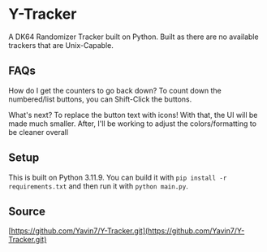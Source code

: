 # Y-Tracker

A DK64 Randomizer Tracker built on Python. Built as there are no available trackers that are Unix-Capable.

## FAQs

How do I get the counters to go back down?
To count down the numbered/list buttons, you can Shift-Click the buttons.

What's next?
To replace the button text with icons! With that, the UI will be made much smaller. After, I'll be working to adjust the colors/formatting to be cleaner overall

## Setup

This is built on Python 3.11.9. You can build it with `pip install -r requirements.txt` and then run it with `python main.py`.

## Source

[https://github.com/Yavin7/Y-Tracker.git](https://github.com/Yavin7/Y-Tracker.git)
